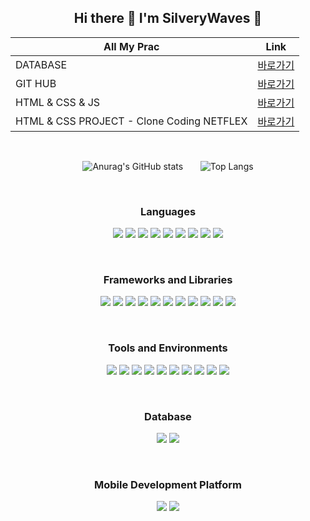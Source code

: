 <div align="center">
  
## Hi there 👋 I'm SilveryWaves 🤗

|All My Prac|Link|
|-|:-:|
|DATABASE|[바로가기](https://github.com/silverywaves/IT_ACADEMY/tree/a02b8272b4ae94d48c0f1557c92c57a6243cd4b9/DATABASE)|
|GIT HUB|[바로가기](https://github.com/silverywaves/IT_ACADEMY/tree/a02b8272b4ae94d48c0f1557c92c57a6243cd4b9/GIT_GITHUB)|
|HTML & CSS & JS|[바로가기](https://github.com/silverywaves/IT_ACADEMY/tree/a02b8272b4ae94d48c0f1557c92c57a6243cd4b9/HTML_CSS_JS/BASIC%20PRACTICE)|
|HTML & CSS PROJECT - Clone Coding NETFLEX|[바로가기](https://PROJECTLIST2024.github.io/NETFLEX_CLON)|

<br>

![Anurag's GitHub stats](https://github-readme-stats.vercel.app/api?username=silverywaves&show_icons=true&theme=radical)&nbsp;&nbsp;&nbsp;&nbsp;&nbsp;&nbsp;&nbsp;![Top Langs](https://github-readme-stats.vercel.app/api/top-langs/?username=silverywaves&layout=compact&theme=radical)

<br>

### Languages
<img src="https://img.shields.io/badge/html-E34F26?style=flat-square&logo=html5&logoColor=white"/>&nbsp;<img src="https://img.shields.io/badge/css-1572B6?style=flat-square&logo=css3&logoColor=white"/>&nbsp;<img src="https://img.shields.io/badge/javascript-F7DF1E?style=flat-square&logo=javascript&logoColor=white"/>&nbsp;<img src="https://img.shields.io/badge/SQL-003B57?style=flat-square&logo=sql&logoColor=white"/>&nbsp;<img src="https://img.shields.io/badge/java-F7DF1E?style=flat-square&logo=java&logoColor=white"/>&nbsp;<img src="https://img.shields.io/badge/C-A8B9CC?style=flat-square&logo=c&logoColor=white"/>&nbsp;<img src="https://img.shields.io/badge/C++-00599C?style=flat-square&logo=cplusplus&logoColor=white"/>&nbsp;<img src="https://img.shields.io/badge/python-3776AB?style=flat-square&logo=python&logoColor=white"/>&nbsp;<img src="https://img.shields.io/badge/dart-0175C2?style=flat-square&logo=dart&logoColor=white"/>

<br>

### Frameworks and Libraries
<img src="https://img.shields.io/badge/spring-6DB33F?style=flat-square&logo=spring&logoColor=white"/>&nbsp;<img src="https://img.shields.io/badge/springboot-6DB33F?style=flat-square&logo=springboot&logoColor=white"/>&nbsp;<img src="https://img.shields.io/badge/bootstrap-7952B3?style=flat-square&logo=bootstrap&logoColor=white"/>&nbsp;<img src="https://img.shields.io/badge/react-61DAFB?style=flat-square&logo=react&logoColor=white"/>&nbsp;<img src="https://img.shields.io/badge/reactbootstrap-41E0FD?style=flat-square&logo=reactbootstrap&logoColor=white"/>&nbsp;<img src="https://img.shields.io/badge/tailwindcss-06B6D4?style=flat-square&logo=tailwindcss&logoColor=white"/>&nbsp;<img src="https://img.shields.io/badge/Node.js-5FA04E?style=flat-square&logo=nodedotjs&logoColor=white"/>&nbsp;<img src="https://img.shields.io/badge/jQuery-0769AD?style=flat-square&logo=jquery&logoColor=white"/>&nbsp;<img src="https://img.shields.io/badge/scikit learn-F7931E?style=flat-square&logo=scikitlearn&logoColor=white"/>&nbsp;<img src="https://img.shields.io/badge/pandas-150458?style=flat-square&logo=pandas&logoColor=white"/>&nbsp;<img src="https://img.shields.io/badge/numpy-013243?style=flat-square&logo=numpy&logoColor=white"/>

<br>

### Tools and Environments
<img src="https://img.shields.io/badge/Anaconda-44A833?style=flat-square&logo=anaconda&logoColor=white"/>&nbsp;<img src="https://img.shields.io/badge/Eclipse IDE-2C2255?style=flat-square&logo=eclipseide&logoColor=white"/>&nbsp;<img src="https://img.shields.io/badge/VS Code-0071C5?style=flat-square&logo=vscode&logoColor=white"/>&nbsp;<img src="https://img.shields.io/badge/intelliJ IDEA-000000?style=flat-square&logo=intellijidea&logoColor=white"/>&nbsp;<img src="https://img.shields.io/badge/Android Studio-3DDC84?style=flat-square&logo=androidstudio&logoColor=white"/>&nbsp;<img src="https://img.shields.io/badge/git-F05032?style=flat-square&logo=git&logoColor=white"/>&nbsp;<img src="https://img.shields.io/badge/github-181717?style=flat-square&logo=github&logoColor=white"/>&nbsp;<img src="https://img.shields.io/badge/gradle-02303A?style=flat-square&logo=gradle&logoColor=white"/>&nbsp;<img src="https://img.shields.io/badge/Apache Tomcat-F8DC75?style=flat-square&logo=apachetomcat&logoColor=white"/>&nbsp;<img src="https://img.shields.io/badge/jupyter-F37626?style=flat-square&logo=jupyter&logoColor=white"/>

<br>

### Database
<img src="https://img.shields.io/badge/MySQL-4479A1?style=flat-square&logo=mysql&logoColor=white"/>&nbsp;<img src="https://img.shields.io/badge/MongoDB-47A248?style=flat-square&logo=mongodb&logoColor=white"/>

<br>

### Mobile Development Platform
<img src="https://img.shields.io/badge/Flutter-02569B?style=flat-square&logo=flutter&logoColor=white"/>&nbsp;<img src="https://img.shields.io/badge/Unity-FFFFFF?style=flat-square&logo=unity&logoColor=black"/>



<!--
**silverywaves/silverywaves** is a ✨ _special_ ✨ repository because its `README.md` (this file) appears on your GitHub profile.

Here are some ideas to get you started:

- 🔭 I’m currently working on ...
- 🌱 I’m currently learning ...
- 👯 I’m looking to collaborate on ...
- 🤔 I’m looking for help with ...
- 💬 Ask me about ...
- 📫 How to reach me: ...
- 😄 Pronouns: ...
- ⚡ Fun fact: ...
-->

</div>
